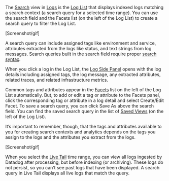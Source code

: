 The <a href="https://docs.datadoghq.com/logs/explorer/list/" target="_blank">Search</a> view in <a href="https://docs.datadoghq.com/logs/explorer/" target="_blank">Logs</a> is the <a href="https://docs.datadoghq.com/logs/explorer/list/" target="_blank">Log List</a> that displays indexed logs matching a search context (a search query for a selected time range). You can use the search field and the Facets list (on the left of the Log List) to create a search query to filter the Log List. 

[Screenshot/gif]

A search query can include assigned tags like environment and service, attributes extracted from the logs like status, and text strings from log messages. Search queries built in the search field require proper <a href="https://docs.datadoghq.com/logs/search_syntax/" target="_blank">search syntax</a>.

When you click a log in the Log List, the <a href="https://docs.datadoghq.com/logs/explorer/#the-log-side-panel" target="_blank">Log Side Panel</a> opens with the log details including assigned tags, the log message, any extracted attributes, related traces, and related infrastructure metrics.

Common tags and attributes appear in the <a href="https://docs.datadoghq.com/logs/explorer/facets/" target="_blank">Facets</a> list on the left of the Log List automatically. But, to add or edit a tag or attribute to the Facets panel, click the corresponding tag or attribute in a log detail and select Create/Edit Facet. To save a search query, you can click Save As above the search field. You can find the saved search query in the list of <a href="https://docs.datadoghq.com/logs/explorer/saved_views/" target="_blank">Saved Views</a> (on the left of the Log List).

It’s important to remember, though, that the tags and attributes available to you for creating search contexts and analytics depends on the tags you assign to the logs and the attributes you extract from the logs.


[Screenshot/gif]

When you select the <a href="https://docs.datadoghq.com/logs/explorer/live_tail/" target="_blank">Live Tail</a> time range, you can view all logs ingested by Datadog after processing, but before indexing (or archiving). These logs do not persist, so you can’t see past logs that have been displayed. A search query in Live Tail displays all live logs that match the query. 

